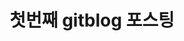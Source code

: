 ---
layout: post
title: "첫번째 gitblog 포스팅"
excerpt : "git blog 테스트 하는데 애매하네"

categorise:
    - Blog
tags:
    - Blog
---